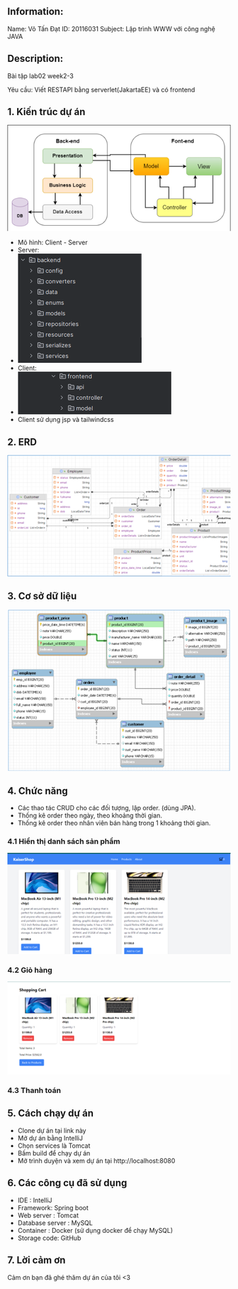 ## Information:

Name: Võ Tấn Đạt
ID: 20116031
Subject: Lập trình WWW với công nghệ JAVA

## Description:

Bài tập lab02 week2-3

Yêu cầu: Viết RESTAPI bằng serverlet(JakartaEE) và có frontend

## 1. Kiến trúc dự án

![Alt text](./images/kientruc.png)

- Mô hình: Client - Server
- Server: 
- ![img.png](images/backend.png)
- Client: 
- ![img.png](images/frontend.png)
- Client sử dụng jsp và tailwindcss
## 2. ERD
![img_1.png](images/erd.png)
## 3. Cơ sở dữ liệu

![Alt text](./images/csdl.png)

## 4. Chức năng

- Các thao tác CRUD cho các đối tượng, lập order. (dùng JPA).
- Thống kê order theo ngày, theo khoảng thời gian.
- Thống kê order theo nhân viên bán hàng trong 1 khoảng thời gian.
### 4.1 Hiển thị danh sách sản phẩm
![img.png](images/img.png)
### 4.2 Giỏ hàng
![img.png](images/img_1.png)
### 4.3 Thanh toán

## 5. Cách chạy dự án

- Clone dự án tại link này
- Mở dự án bằng IntelliJ
- Chọn services là Tomcat
- Bấm build để chạy dự án
- Mở trình duyện và xem dự án tại http://localhost:8080

## 6. Các công cụ đã sử dụng

- IDE : IntelliJ
-  Framework: Spring boot
- Web server : Tomcat
- Database server : MySQL
- Container : Docker (sử dụng docker để chạy MySQL)
- Storage code: GitHub

## 7. Lời cảm ơn

Cảm ơn bạn đã ghé thăm dự án của tôi <3
